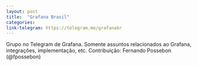 ```yaml
---
layout: post
title:  "Grafana Brasil"
categories: 
link-telegram: https://telegram.me/grafanabr
---
```

Grupo no Telegram de Grafana. Somente assuntos relacionados ao Grafana, integrações, implementação, etc.
Contribuição: Fernando Possebon (@fpossebon)
